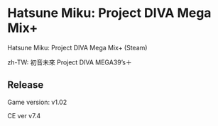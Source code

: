 # Hatsune Miku: Project DIVA Mega Mix+
Hatsune Miku: Project DIVA Mega Mix+ (Steam)

zh-TW: 初音未來 Project DIVA MEGA39’s＋

## Release
Game version: v1.02

CE ver v7.4
